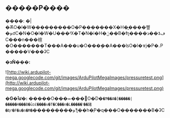 ## �����P���� ##

**����**: �|�ѪO�l�W���������O�P�������X�H�̬����쪺�ܤơC�N�O�l�W�U���ʴX�T�N�i�H�ݨ��B�ʩ����ܪ��ƾڡC���n���楦�O�������T���A���u�O���ܷ��A���ʪO�l�ɤj�P�ۦP�����V���ʡC

**�зǸ���:**

![http://wiki.ardupilot-mega.googlecode.com/git/images/ArduPilotMegaImages/pressuretest.png](http://wiki.ardupilot-mega.googlecode.com/git/images/ArduPilotMegaImages/pressuretest.png)

**�G�ٱư�:** �����O���⬰���׬O�D�`�Ƥ��A�]�����|�����H���B�ūפέ����v�T�C���n�L�����ߵ��諸�Ʀr�F�u�n�M�`���������ܤƪ��h�ֻP�q���O�������B�ʡC
